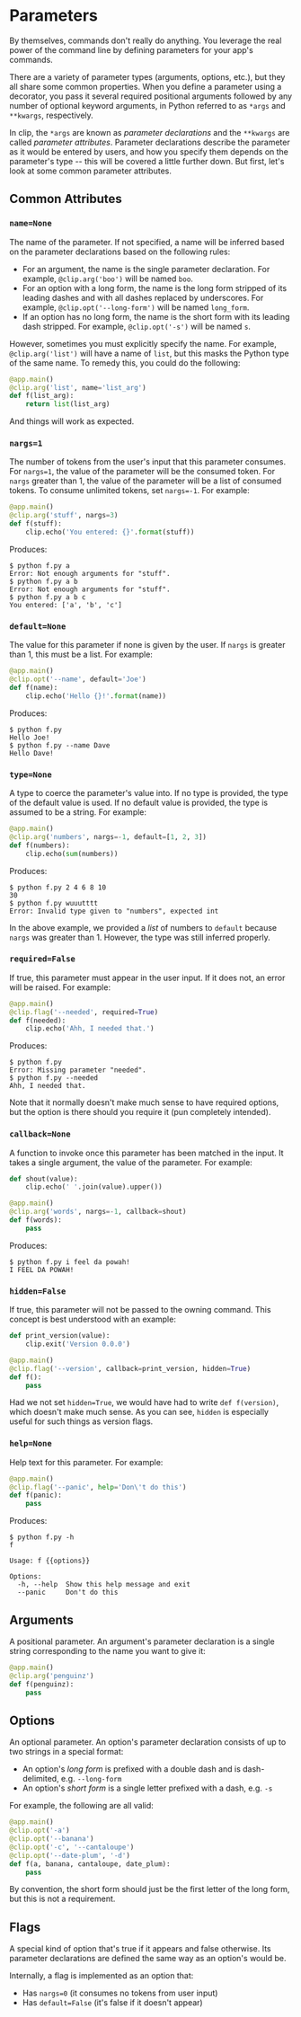 # Parameters

By themselves, commands don't really do anything. You leverage the real power of the command line by defining parameters for your app's commands.

There are a variety of parameter types (arguments, options, etc.), but they all share some common properties. When you define a parameter using a decorator, you pass it several required positional arguments followed by any number of optional keyword arguments, in Python referred to as `*args` and `**kwargs`, respectively.

In clip, the `*args` are known as *parameter declarations* and the `**kwargs` are called *parameter attributes*. Parameter declarations describe the parameter as it would be entered by users, and how you specify them depends on the parameter's type -- this will be covered a little further down. But first, let's look at some common parameter attributes.

## Common Attributes

### `name=None`

The name of the parameter. If not specified, a name will be inferred based on the parameter declarations based on the following rules:

- For an argument, the name is the single parameter declaration. For example, `@clip.arg('boo')` will be named `boo`.
- For an option with a long form, the name is the long form stripped of its leading dashes and with all dashes replaced by underscores. For example, `@clip.opt('--long-form')` will be named `long_form`.
- If an option has no long form, the name is the short form with its leading dash stripped. For example, `@clip.opt('-s')` will be named `s`.

However, sometimes you must explicitly specify the name. For example, `@clip.arg('list')` will have a name of `list`, but this masks the Python type of the same name. To remedy this, you could do the following:

```python
@app.main()
@clip.arg('list', name='list_arg')
def f(list_arg):
	return list(list_arg)
```

And things will work as expected.

### `nargs=1`

The number of tokens from the user's input that this parameter consumes. For `nargs=1`, the value of the parameter will be the consumed token. For `nargs` greater than 1, the value of the parameter will be a list of consumed tokens. To consume unlimited tokens, set `nargs=-1`. For example:

```python
@app.main()
@clip.arg('stuff', nargs=3)
def f(stuff):
	clip.echo('You entered: {}'.format(stuff))
```

Produces:

```
$ python f.py a
Error: Not enough arguments for "stuff".
$ python f.py a b
Error: Not enough arguments for "stuff".
$ python f.py a b c
You entered: ['a', 'b', 'c']
```

### `default=None`

The value for this parameter if none is given by the user. If `nargs` is greater than 1, this must be a list. For example:

```python
@app.main()
@clip.opt('--name', default='Joe')
def f(name):
	clip.echo('Hello {}!'.format(name))
```

Produces:

```
$ python f.py
Hello Joe!
$ python f.py --name Dave
Hello Dave!
```

### `type=None`

A type to coerce the parameter's value into. If no type is provided, the type of the default value is used. If no default value is provided, the type is assumed to be a string. For example:

```python
@app.main()
@clip.arg('numbers', nargs=-1, default=[1, 2, 3])
def f(numbers):
	clip.echo(sum(numbers))
```

Produces:

```
$ python f.py 2 4 6 8 10
30
$ python f.py wuuutttt
Error: Invalid type given to "numbers", expected int
```

In the above example, we provided a *list* of numbers to `default` because `nargs` was greater than 1. However, the type was still inferred properly.

### `required=False`

If true, this parameter must appear in the user input. If it does not, an error will be raised. For example:

```python
@app.main()
@clip.flag('--needed', required=True)
def f(needed):
	clip.echo('Ahh, I needed that.')
```

Produces:

```
$ python f.py 
Error: Missing parameter "needed".
$ python f.py --needed
Ahh, I needed that.
```

Note that it normally doesn't make much sense to have required options, but the option is there should you require it (pun completely intended).

### `callback=None`

A function to invoke once this parameter has been matched in the input. It takes a single argument, the value of the parameter. For example:

```python
def shout(value):
	clip.echo(' '.join(value).upper())

@app.main()
@clip.arg('words', nargs=-1, callback=shout)
def f(words):
	pass
```

Produces:

```
$ python f.py i feel da powah!
I FEEL DA POWAH!
```

### `hidden=False`

If true, this parameter will not be passed to the owning command. This concept is best understood with an example:

```python
def print_version(value):
	clip.exit('Version 0.0.0')

@app.main()
@clip.flag('--version', callback=print_version, hidden=True)
def f():
	pass
```

Had we not set `hidden=True`, we would have had to write `def f(version)`, which doesn't make much sense. As you can see, `hidden` is especially useful for such things as version flags.

### `help=None`

Help text for this parameter. For example:

```python
@app.main()
@clip.flag('--panic', help='Don\'t do this')
def f(panic):
	pass
```

Produces:

```
$ python f.py -h
f

Usage: f {{options}}

Options:
  -h, --help  Show this help message and exit
  --panic     Don't do this
```

## Arguments

A positional parameter. An argument's parameter declaration is a single string corresponding to the name you want to give it:

```python
@app.main()
@clip.arg('penguinz')
def f(penguinz):
	pass
```

## Options

An optional parameter. An option's parameter declaration consists of up to two strings in a special format:

- An option's *long form* is prefixed with a double dash and is dash-delimited, e.g. `--long-form`
- An option's *short form* is a single letter prefixed with a dash, e.g. `-s`

For example, the following are all valid:

```python
@app.main()
@clip.opt('-a')
@clip.opt('--banana')
@clip.opt('-c', '--cantaloupe')
@clip.opt('--date-plum', '-d')
def f(a, banana, cantaloupe, date_plum):
	pass
```

By convention, the short form should just be the first letter of the long form, but this is not a requirement.

## Flags

A special kind of option that's true if it appears and false otherwise. Its parameter declarations are defined the same way as an option's would be.

Internally, a flag is implemented as an option that:

- Has `nargs=0` (it consumes no tokens from user input)
- Has `default=False` (it's false if it doesn't appear)

